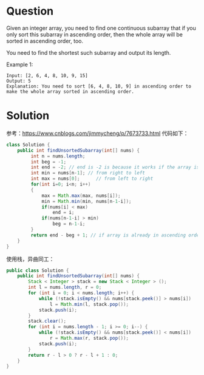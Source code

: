 # Question
Given an integer array, you need to find one continuous subarray that if you only sort this subarray in ascending order, then the whole array will be sorted in ascending order, too.

You need to find the shortest such subarray and output its length.

Example 1:

    Input: [2, 6, 4, 8, 10, 9, 15]
    Output: 5
    Explanation: You need to sort [6, 4, 8, 10, 9] in ascending order to make the whole array sorted in ascending order.

# Solution
参考：https://www.cnblogs.com/jimmycheng/p/7673733.html
代码如下：
```java
class Solution {
    public int findUnsortedSubarray(int[] nums) {
         int n = nums.length;
         int beg = -1;
         int end = -2; // end is -2 is because it works if the array is already in ascending order
         int min = nums[n-1]; // from right to left
         int max = nums[0];      // from left to right         
         for(int i=0; i<n; i++)
         {
             max = Math.max(max, nums[i]);
             min = Math.min(min, nums[n-1-i]);             
             if(nums[i] < max)
                 end = i;
             if(nums[n-1-i] > min)
                 beg = n-1-i;
         }        
         return end - beg + 1; // if array is already in ascending order, -2 - (-1) + 1 = 0
    }
}
```
使用栈，异曲同工：
```java
public class Solution {
    public int findUnsortedSubarray(int[] nums) {
        Stack < Integer > stack = new Stack < Integer > ();
        int l = nums.length, r = 0;
        for (int i = 0; i < nums.length; i++) {
            while (!stack.isEmpty() && nums[stack.peek()] > nums[i])
                l = Math.min(l, stack.pop());
            stack.push(i);
        }
        stack.clear();
        for (int i = nums.length - 1; i >= 0; i--) {
            while (!stack.isEmpty() && nums[stack.peek()] < nums[i])
                r = Math.max(r, stack.pop());
            stack.push(i);
        }
        return r - l > 0 ? r - l + 1 : 0;
    }
}
```